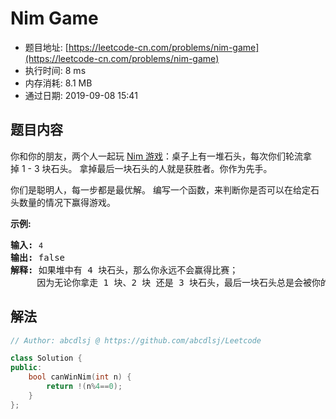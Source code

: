 # Nim Game 
- 题目地址: [https://leetcode-cn.com/problems/nim-game](https://leetcode-cn.com/problems/nim-game)
- 执行时间: 8 ms
- 内存消耗: 8.1 MB
- 通过日期: 2019-09-08 15:41

## 题目内容
<p>你和你的朋友，两个人一起玩 <a href="https://baike.baidu.com/item/Nim游戏/6737105" target="_blank">Nim 游戏</a>：桌子上有一堆石头，每次你们轮流拿掉 1 - 3 块石头。 拿掉最后一块石头的人就是获胜者。你作为先手。</p>

<p>你们是聪明人，每一步都是最优解。 编写一个函数，来判断你是否可以在给定石头数量的情况下赢得游戏。</p>

<p><strong>示例:</strong></p>

<pre><strong>输入:</strong> <code>4</code>
<strong>输出:</strong> false 
<strong>解释: </strong>如果堆中有 4 块石头，那么你永远不会赢得比赛；
     因为无论你拿走 1 块、2 块 还是 3 块石头，最后一块石头总是会被你的朋友拿走。
</pre>


## 解法
```cpp
// Author: abcdlsj @ https://github.com/abcdlsj/Leetcode

class Solution {
public:
    bool canWinNim(int n) {
        return !(n%4==0);
    }
};

```